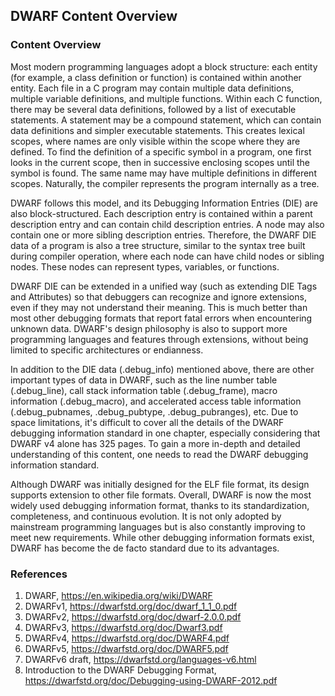 ## DWARF Content Overview

### Content Overview

Most modern programming languages adopt a block structure: each entity (for example, a class definition or function) is contained within another entity. Each file in a C program may contain multiple data definitions, multiple variable definitions, and multiple functions. Within each C function, there may be several data definitions, followed by a list of executable statements. A statement may be a compound statement, which can contain data definitions and simpler executable statements. This creates lexical scopes, where names are only visible within the scope where they are defined. To find the definition of a specific symbol in a program, one first looks in the current scope, then in successive enclosing scopes until the symbol is found. The same name may have multiple definitions in different scopes. Naturally, the compiler represents the program internally as a tree.

DWARF follows this model, and its Debugging Information Entries (DIE) are also block-structured. Each description entry is contained within a parent description entry and can contain child description entries. A node may also contain one or more sibling description entries. Therefore, the DWARF DIE data of a program is also a tree structure, similar to the syntax tree built during compiler operation, where each node can have child nodes or sibling nodes. These nodes can represent types, variables, or functions.

DWARF DIE can be extended in a unified way (such as extending DIE Tags and Attributes) so that debuggers can recognize and ignore extensions, even if they may not understand their meaning. This is much better than most other debugging formats that report fatal errors when encountering unknown data. DWARF's design philosophy is also to support more programming languages and features through extensions, without being limited to specific architectures or endianness.

In addition to the DIE data (.debug_info) mentioned above, there are other important types of data in DWARF, such as the line number table (.debug_line), call stack information table (.debug_frame), macro information (.debug_macro), and accelerated access table information (.debug_pubnames, .debug_pubtype, .debug_pubranges), etc. Due to space limitations, it's difficult to cover all the details of the DWARF debugging information standard in one chapter, especially considering that DWARF v4 alone has 325 pages. To gain a more in-depth and detailed understanding of this content, one needs to read the DWARF debugging information standard.

Although DWARF was initially designed for the ELF file format, its design supports extension to other file formats. Overall, DWARF is now the most widely used debugging information format, thanks to its standardization, completeness, and continuous evolution. It is not only adopted by mainstream programming languages but is also constantly improving to meet new requirements. While other debugging information formats exist, DWARF has become the de facto standard due to its advantages.

### References

1. DWARF, https://en.wikipedia.org/wiki/DWARF
2. DWARFv1, https://dwarfstd.org/doc/dwarf_1_1_0.pdf
3. DWARFv2, https://dwarfstd.org/doc/dwarf-2.0.0.pdf
4. DWARFv3, https://dwarfstd.org/doc/Dwarf3.pdf
5. DWARFv4, https://dwarfstd.org/doc/DWARF4.pdf
6. DWARFv5, https://dwarfstd.org/doc/DWARF5.pdf
7. DWARFv6 draft, https://dwarfstd.org/languages-v6.html
8. Introduction to the DWARF Debugging Format, https://dwarfstd.org/doc/Debugging-using-DWARF-2012.pdf
